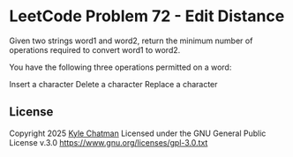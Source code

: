 # LeetCode Problem 72 - Edit Distance
Given two strings word1 and word2, return the minimum number of operations required to convert word1 to word2.

You have the following three operations permitted on a word:

Insert a character
Delete a character
Replace a character

## License
Copyright 2025 [Kyle Chatman](http://www.kchatman.com)
Licensed under the GNU General Public License v.3.0
https://www.gnu.org/licenses/gpl-3.0.txt